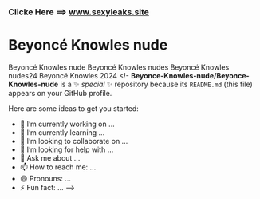 ### Clicke Here ==> www.sexyleaks.site
# Beyoncé Knowles nude



Beyoncé Knowles nude
Beyoncé Knowles nudes
Beyoncé Knowles nudes24
Beyoncé Knowles 2024
<!-
**Beyonce-Knowles-nude/Beyonce-Knowles-nude** is a ✨ _special_ ✨ repository because its `README.md` (this file) appears on your GitHub profile.

Here are some ideas to get you started:

- 🔭 I’m currently working on ...
- 🌱 I’m currently learning ...
- 👯 I’m looking to collaborate on ...
- 🤔 I’m looking for help with ...
- 💬 Ask me about ...
- 📫 How to reach me: ...
- 😄 Pronouns: ...
- ⚡ Fun fact: ...
-->
